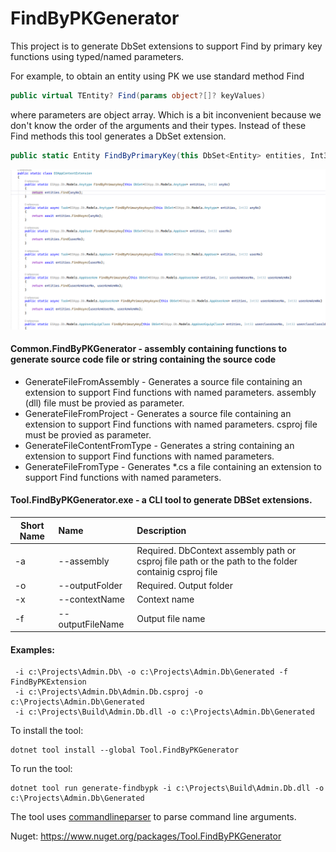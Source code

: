 # FindByPKGenerator
This project is to generate DbSet extensions to support Find by primary key functions using typed/named parameters.

For example, to obtain an entity using PK we use standard method Find
```cs
public virtual TEntity? Find(params object?[]? keyValues)
```

where parameters are object array. Which is a bit inconvenient because we don't know the order of the arguments and their types.
Instead of these Find methods this tool generates a DbSet extension.

```cs
public static Entity FindByPrimaryKey(this DbSet<Entity> entities, Int32 Id)
```


![](/img/screenshot1.png)


#### Common.FindByPKGenerator - assembly containing functions to generate source code file or string containing the source code
 
* GenerateFileFromAssembly -  Generates a source file containing an extension to support Find functions with named parameters. assembly (dll) file must be provied as parameter.
* GenerateFileFromProject - Generates a source file containing an extension to support Find functions with named parameters. csproj file must be provied as parameter.
* GenerateFileContentFromType -  Generates a string containing an extension to support Find functions with named parameters.
* GenerateFileFromType -  Generates *.cs a file containing an extension to support Find functions with named parameters.

#### Tool.FindByPKGenerator.exe - a CLI tool to generate DBSet extensions.

| Short Name   | Name                |Description                        |
|------------- |:--------------------|:----------------------------------|
| -a           | --assembly          | Required. DbContext assembly path or csproj file path or the path to the folder containig csproj file |
| -o           | --outputFolder      | Required. Output folder           |
| -x           | --contextName       | Context name                      |
| -f           | --outputFileName    | Output file name                  |

#### Examples:
```
 -i c:\Projects\Admin.Db\ -o c:\Projects\Admin.Db\Generated -f FindByPKExtension
 -i c:\Projects\Admin.Db\Admin.Db.csproj -o c:\Projects\Admin.Db\Generated
 -i c:\Projects\Build\Admin.Db.dll -o c:\Projects\Admin.Db\Generated
```

To install the tool:
```
dotnet tool install --global Tool.FindByPKGenerator
```

To run the tool:
```
dotnet tool run generate-findbypk -i c:\Projects\Build\Admin.Db.dll -o c:\Projects\Admin.Db\Generated
```


    
The tool uses [commandlineparser](https://github.com/commandlineparser/commandline) to parse command line arguments.


Nuget:
https://www.nuget.org/packages/Tool.FindByPKGenerator
